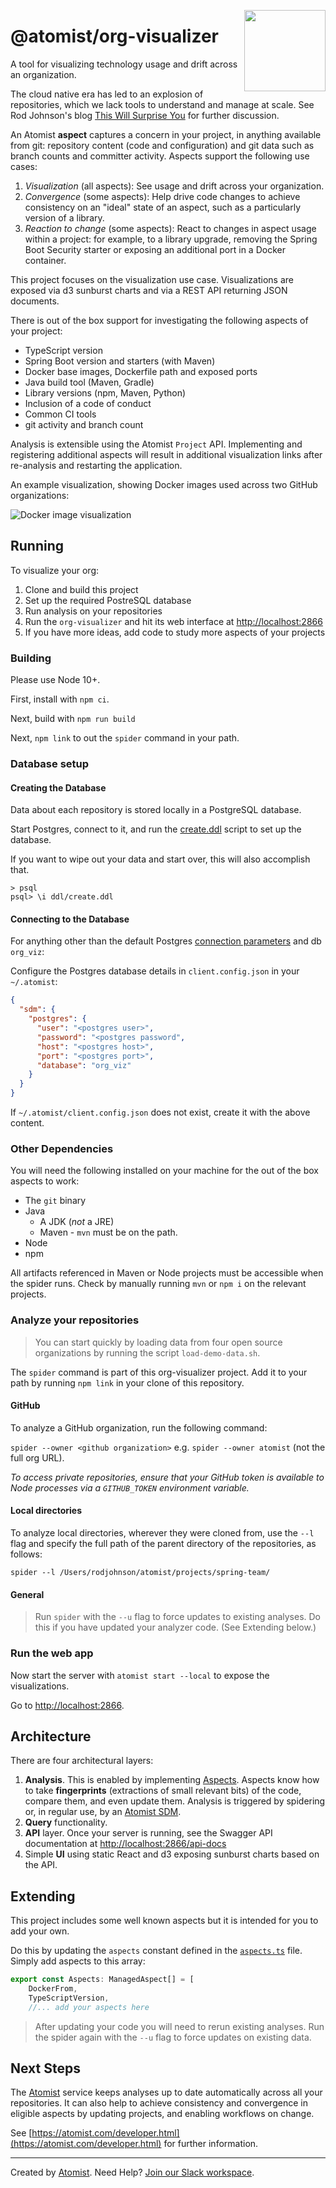   <img src="./images/dockerImageSunburst.png"
  width="130" hight="130" align="right" />

# @atomist/org-visualizer

A tool for visualizing technology usage and drift across an organization. 

The cloud native era has led to an explosion of repositories, which we lack tools to understand and manage at scale. See Rod Johnson's blog [This Will Surprise You](https://blog.atomist.com/this-will-surprise-you/) for further discussion.

An Atomist **aspect** captures a concern in your project, in anything available from git: repository content (code and configuration) and git data such as branch counts and committer activity. Aspects support the following use cases:

1. *Visualization* (all aspects): See usage and drift across your organization.
2. *Convergence* (some aspects): Help drive code changes to achieve consistency on an "ideal" state of an aspect, such as a particularly version of a library.
3. *Reaction to change* (some aspects): React to changes in aspect usage within a project: for example, to a library upgrade, removing the Spring Boot Security starter or exposing an additional port in a Docker container.

This project focuses on the visualization use case. Visualizations are exposed via d3 sunburst charts and via a REST API returning JSON documents.

There is out of the box
support for investigating the following aspects of your project:

- TypeScript version
- Spring Boot version and starters (with Maven)
- Docker base images, Dockerfile path and exposed ports
- Java build tool (Maven, Gradle)
- Library versions (npm, Maven, Python)
- Inclusion of a code of conduct
- Common CI tools
- git activity and branch count

Analysis is extensible using the Atomist `Project` API. Implementing and registering additional aspects will result in additional visualization links after re-analysis and restarting the application.

An example visualization, showing Docker images used across two GitHub organizations:

![Docker image visualization](images/dockerImageSunburst.png "Docker image drift")

## Running

To visualize your org:

1. Clone and build this project
2. Set up the required PostreSQL database
2. Run analysis on your repositories
3. Run the `org-visualizer` and hit its web interface at [http://localhost:2866](http://localhost:2866)
4. If you have more ideas, add code to study more aspects of your projects

### Building

Please use Node 10+.

First, install with `npm ci`.

Next, build with `npm run build`

Next, `npm link` to out the `spider` command in your path. 

### Database setup

#### Creating the Database

Data about each repository is stored locally in a PostgreSQL database.

Start Postgres, connect to it, and run the [create.ddl](ddl/create.ddl) script to set up the database.

If you want to wipe out your data and start over, this will also accomplish that.

```
> psql
psql> \i ddl/create.ddl
```

#### Connecting to the Database

For anything other than the default Postgres [connection parameters](https://node-postgres.com/features/connecting) and db `org_viz`:

Configure the Postgres database details in `client.config.json` in your `~/.atomist`:

```json
{
  "sdm": {
    "postgres": {
      "user": "<postgres user>",
      "password": "<postgres password",
      "host": "<postgres host>",
      "port": "<postgres port>",
      "database": "org_viz"
    }
  }
}
```

If `~/.atomist/client.config.json` does not exist, create it with the above content.

### Other Dependencies

You will need the following installed on your machine for the out of the box aspects to work:

- The `git` binary
- Java
  - A JDK (*not* a JRE)
  - Maven - `mvn` must be on the path. 
- Node
- npm

 All artifacts referenced in Maven or Node projects must be accessible when the spider runs. Check by manually running `mvn` or `npm i` on the relevant projects.

### Analyze your repositories

>You can start quickly by loading data from four open source organizations by running the script `load-demo-data.sh`.

The `spider` command is part of this org-visualizer project.
Add it to your path by running `npm link` in your clone of this repository.

#### GitHub

To analyze a GitHub organization, run the following command:

`spider --owner <github organization>` e.g. `spider --owner atomist` (not the full org URL).

_To access private repositories, ensure that your GitHub token is available to 
Node processes via a `GITHUB_TOKEN` environment variable._

#### Local directories
To analyze local directories, wherever they were cloned from, use the `--l` flag and specify the full path of the parent directory of the repositories, as follows: 

```
spider --l /Users/rodjohnson/atomist/projects/spring-team/
```

#### General

>Run `spider` with the `--u` flag to force updates to existing analyses. Do this if you have updated your analyzer code. (See Extending below.) 

### Run the web app

Now start the server with `atomist start --local` to expose the visualizations.

Go to [http://localhost:2866](http://localhost:2866).

## Architecture

There are four architectural layers:

1. **Analysis**. This is enabled by implementing [Aspects](lib/customize/aspects.ts). Aspects know how to take **fingerprints** (extractions of small relevant bits) of the code, compare them, and even update them. Analysis is triggered by spidering or, in regular use, by an [Atomist SDM](https://github.com/atomist/sdm).
2. **Query** functionality.
3. **API** layer. Once your server is running, see the Swagger API documentation at [http://localhost:2866/api-docs](http://localhost:2866/api-docs)
4. Simple **UI** using static React and d3 exposing sunburst charts based on the API.

## Extending

This project includes some well known aspects but it is intended for you to add your own.

Do this by updating the `aspects` constant defined in the [`aspects.ts`](lib/customize/aspects.ts) file. Simply add aspects to this array:

```typescript
export const Aspects: ManagedAspect[] = [
    DockerFrom,
    TypeScriptVersion,
    //... add your aspects here
```

>After updating your code you will need to rerun existing analyses. Run the spider again with the `--u` flag to force updates on existing data.

## Next Steps
The [Atomist](https://www.atomist.com) service keeps analyses up to date automatically across all your repositories. It can also help to achieve consistency and convergence in eligible aspects by updating projects, and enabling workflows on change.

See [https://atomist.com/developer.html](https://atomist.com/developer.html) for further information.

-----

Created by [Atomist][atomist].
Need Help?  [Join our Slack workspace][slack].

[atomist]: https://atomist.com/ (Atomist - How Teams Deliver Software)
[slack]: https://join.atomist.com/ (Atomist Community Slack)

